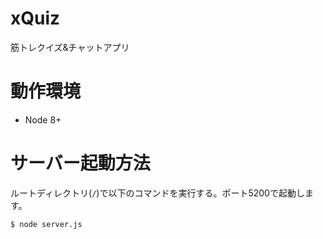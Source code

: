 # xQuiz
筋トレクイズ&amp;チャットアプリ

# 動作環境
- Node 8+

# サーバー起動方法
ルートディレクトリ(`/`)で以下のコマンドを実行する。ポート5200で起動します。

`$ node server.js`
